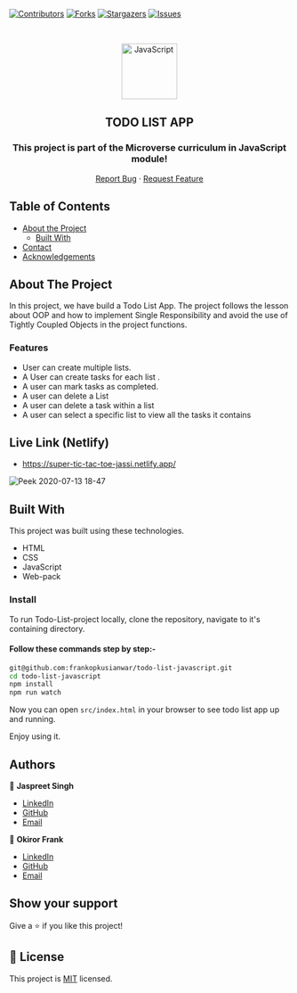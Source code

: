 <!--
*** Thanks for checking out this README Template. If you have a suggestion that would
*** make this better, please fork the repo and create a pull request or simply open
*** an issue with the tag "enhancement".
*** Thanks again! Now go create something AMAZING! :D
-->

<!-- PROJECT SHIELDS -->
<!--
*** I'm using markdown "reference style" links for readability.
*** Reference links are enclosed in brackets [ ] instead of parentheses ( ).
*** See the bottom of this document for the declaration of the reference variables
*** for contributors-url, forks-url, etc. This is an optional, concise syntax you may use.
*** https://www.markdownguide.org/basic-syntax/#reference-style-links
-->
[![Contributors][contributors-shield]][contributors-url]
[![Forks][forks-shield]][forks-url]
[![Stargazers][stars-shield]][stars-url]
[![Issues][issues-shield]][issues-url]

<!-- PROJECT LOGO -->

<br />
<p align="center">
  <a href="git@github.com:jaspreet-singh-sahota/tic-tac-toe-javascript.git">
    <p align="center"> <img src="https://user-images.githubusercontent.com/55361440/87301597-7d9f1800-c52d-11ea-84e7-7a5684626b3f.png" alt="JavaScript" width="100" height="100"> </p>
  </a>

  <h2 align="center">TODO LIST APP</h2>
  <h3 align="center"> This project is part of the Microverse curriculum in JavaScript module! </h3>

  <p align="center">
    <a href="https://github.com/jaspreet-singh-sahota/tic-tac-toe-javascript/issues">Report Bug</a>
    · 
    <a href="https://github.com/jaspreet-singh-sahota/tic-tac-toe-javascript/issues">Request Feature</a>
  </p>
</p>

<!-- TABLE OF CONTENTS -->
## Table of Contents

* [About the Project](#about-the-project)
  * [Built With](#built-with)
* [Contact](#Authors)
* [Acknowledgements](#acknowledgements)

<!-- ABOUT THE PROJECT -->
## About The Project

In this project, we have build a Todo List App. The project follows the lesson about OOP and how to implement Single Responsibility and avoid the use of Tightly Coupled Objects in the project functions.

### Features

- User can create multiple lists.
- A User can create tasks for each list .
- A user can mark tasks as completed.
- A user can delete a List
- A user can delete a task within a list 
- A user can select a specific list to view all the tasks it contains

## Live Link (Netlify)

- https://super-tic-tac-toe-jassi.netlify.app/


![Peek 2020-07-13 18-47](https://user-images.githubusercontent.com/55361440/87308921-8f86b800-c539-11ea-847e-9f200a187b67.gif)

<!-- BUILD WITH -->
## Built With

This project was built using these technologies.
* HTML
* CSS
* JavaScript
* Web-pack

### Install

To run Todo-List-project locally, clone the repository, navigate to it's containing directory.

#### Follow these commands step by step:-

```bash
git@github.com:frankopkusianwar/todo-list-javascript.git
cd todo-list-javascript
npm install
npm run watch
```

Now you can open `src/index.html` in your browser to see todo list app up and running.

Enjoy using it.

<!-- CONTACT -->
## Authors

👤 **Jaspreet Singh** 
    
- [LinkedIn](https://www.linkedin.com/in/jaspreet-singh-a28286146/)
- [GitHub](https://github.com/jaspreet-singh-sahota)
- [Email](jaspreetsinghjassi01@gmail.com)

👤 **Okiror Frank** 
    
- [LinkedIn](https://www.linkedin.com/in/frank-okiror/)
- [GitHub](https://github.com/frankopkusianwar)
- [Email](okirorfrank3@gmail.com)


## Show your support

Give a ⭐️ if you like this project!

<!-- MARKDOWN LINKS & IMAGES -->
<!-- https://www.markdownguide.org/basic-syntax/#reference-style-links -->
[contributors-shield]: https://img.shields.io/github/contributors/jaspreet-singh-sahota/tic-tac-toe-javascript.svg?style=flat-square
[contributors-url]: https://github.com/jaspreet-singh-sahota/tic-tac-toe-javascript/graphs/contributors
[forks-shield]: https://img.shields.io/github/forks/jaspreet-singh-sahota/tic-tac-toe-javascript.svg?style=flat-square
[forks-url]: https://github.com/jaspreet-singh-sahota/tic-tac-toe-javascript/network/members
[stars-shield]: https://img.shields.io/github/stars/jaspreet-singh-sahota/tic-tac-toe-javascript.svg?style=flat-square
[stars-url]: https://github.com/jaspreet-singh-sahota/tic-tac-toe-javascript/stargazers
[issues-shield]: https://img.shields.io/github/issues/jaspreet-singh-sahota/tic-tac-toe-javascript.svg?style=flat-square
[issues-url]: https://github.com/jaspreet-singh-sahota/tic-tac-toe-javascript/issues

## 📝 License

This project is [MIT](https://opensource.org/licenses/MIT) licensed.
